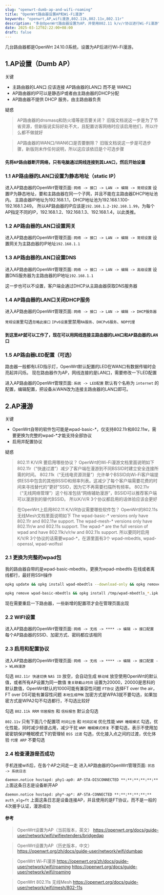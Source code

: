 ```yaml
---
slug: "openwrt-dumb-ap-and-wifi-roaming"
title: "OpenWrt路由器设置AP和Wi-Fi漫游"
keywords: "openwrt,AP,wifi漫游,802.11k,802.11v,802.11r"
description: "多台OpenWrt路由器设置为AP，并使用802.11 k/v/r协议进行Wi-Fi漫游"
date: 2025-03-12T02:22:00+08:00
draft: false
---
```


几台路由器都是OpenWrt 24.10.0系统，设置为AP后进行Wi-Fi漫游。

## 1.AP设置（Dumb AP）

关键

* 主路由器的LAN口 应该连接 AP路由器的LAN口 而不是 WAN口
* AP路由器的IP可以是静态IP或者由主路由器的DHCP分配
* AP路由器不提供 DHCP 服务，由主路由器负责

疑惑

> AP路由器的dnsmasq和防火墙等是否要关闭？
> 旧版文档说这一步是为了节省资源，但新版说实际好处不大，且配置访客网络时应该启用他们，所以什么都不做就好

> AP路由器的WAN口/WAN6口是否要删除？
> 旧版文档说这一步是可选步骤，新版则未作任何说明，所以这应该依旧是个可选步骤

### `先将AP路由器断开网络，只有电脑通过网线连接到其LAN口，然后开始设置`

### 1.1  AP路由器的LAN口设置为静态地址（static IP）

进入AP路由器的OpenWrt管理页面: `网络 -> 接口 -> LAN -> 编辑 -> 常规设置`
设置IP为静态地址，要和主路由器在同一个子网，并且不能在主路由器DHCP地址池内。
主路由器IP地址为192.168.1.1，DHCP地址池为192.168.1.100-192.168.1.249。
所以AP路由器的IP应该是`192.168.1.2-192.168.1.99`，为每个AP指定不同的IP，192.168.1.2、192.168.1.3、192.168.1.4，以此类推。

### 1.2  AP路由器的LAN口设置网关

进入AP路由器的OpenWrt管理页面: `网络 -> 接口 -> LAN -> 编辑 -> 常规设置`
设置网关为主路由器的IP地址`192.168.1.1`

### 1.3  AP路由器的LAN口设置DNS

进入AP路由器的OpenWrt管理页面: `网络 -> 接口 -> LAN -> 编辑 -> 高级设置`
设置DNS服务器为主路由器的IP地址`192.168.1.1`

这一步也可以不设置，客户端会通过DHCP从主路由器获取DNS服务器

### 1.4  AP路由器的LAN口关闭DHCP服务

进入AP路由器的OpenWrt管理页面: `网络 -> 接口 -> LAN -> 编辑 -> DHCP服务器`

`常规设置`里勾选`忽略此接口`
`IPv6设置`里禁用`RA服务`、`DHCPv6服务`、`NDP代理`

### `到这里AP就可以工作了，现在可以用网线连接主路由器的LAN口和AP路由器的LAN口`

### 1.5  AP路由器LED配置（可选）

路由器一般都有LED指示灯，OpenWrt默认配置的LED在WAN口有数据传输时会亮起并闪烁。
现在路由器作为AP，网线连接的是LAN口，需要修改一下LED配置

进入AP路由器的OpenWrt管理页面: `系统 -> LED配置`
默认有个名称为 `internet` 的配置，编辑配置，把设备从WAN改为连接主路由器的LAN口即可。

## 2.AP漫游

关键

* OpenWrt自带的软件包可能是wpad-basic-*，仅支持802.11r和802.11w，需要更换为完整的wpad-*才能支持全部协议
* 启用并配置协议

疑惑

> 802.11 K/V/R 要启用哪些协议？
> OpenWrt的Wi-Fi漫游文档里面说明如下
> 802.11r（“快速过渡”）减少了客户端在漫游到不同BSSID时建立安全连接所需的时间。
> 802.11k（“无线电资源测量”）允许单个BSSID向Wi-Fi客户端提供ESS中包含的其他BSSID和频率列表。这减少了每个客户端需要花费的时间来寻找替代的“更好”SSID，因为它不再需要扫描所有频率。
> 802.11v（“无线网络管理”）这个标准包括“网络辅助漫游”，BSSID可以推荐客户端可以漫游到的替代BSSID。
> 所以K/V/R 3个协议都启用的话体验应该会更好

> 在OpenWrt上启用802.11 K/V/R协议需要哪些软件包？
> OpenWrt的802.11s 无线Mesh文档里面说明如下
> The wpad-basic-* versions only have 802.11r and 802.11w support.
> The wpad-mesh-* versions only have 802.11r/w and 802.11s support.
> The wpad-* are the full version of wpad and have 802.11k/v/r/w and 802.11s support.
> 所以要同时启用K/V/R 3个协议的话需要wpad-*，在源里面有3个
> wpad-mbedtls, wpad-openssl, wpad-wolfssl

### 2.1  更换为完整的wpad包

我的路由器自带的是wpad-basic-mbedtls，更换为wpad-mbedtls
在线或者离线都行，最好用SSH操作

```sh
opkg update && opkg install wpad-mbedtls --download-only && opkg remove wpad-basic-mbedtls && opkg install wpad-mbedtls --cache . && rm *.ipk
```

```sh
opkg remove wpad-basic-mbedtls && opkg install /tmp/wpad-mbedtls_*.ipk
```

现在需要重启一下路由器，一些新增的配置项才会在管理页面出现

### 2.2  WIFI设置

进入AP路由器的OpenWrt管理页面: `网络 -> 无线 -> **** -> 编辑 -> 接口配置`
每个AP路由器的SSID、加密方式、密码都应该相同

### 2.3  启用和配置协议

进入AP路由器的OpenWrt管理页面: `网络 -> 无线 -> **** -> 编辑 -> 接口配置 -> WLAN漫游`

勾选 `802.11r 快速切换`
`NAS ID`  放空，会自动生成
`移动域`  放空使用OpenWrt的默认值，或者所有AP设置为同一数值
`重关联截止时间`  设置为20000，20000是思科的默认数值，OpenWrt默认的1000可能有兼容性问题
`FT协议`  选择FT over the air，FT over DS可能有兼容性问题
`本地生成PMK`  加密方式是WPA3就不要勾选，如果加密方式是WPA2勾不勾选都行，不勾选比较好

勾选 `802.11k RRM`
`邻居报告` 和 `信标报告`  默认会勾选

`802.11v` 只有下面几个配置项
`时间公告` 和 `时间区域` 优化性能
`WNM 睡眠模式`  勾选，优化性能，同时减少频谱占用，减少干扰
`WNM 睡眠模式修复`  不要勾选，表示不使用加密密钥保护睡眠模式下的管理帧
`BSS 过渡`  勾选，优化接入点之间的过渡，优化体验
`代理 ARP`  不要勾选

### 2.4  检查漫游是否成功

手机连接wifi后，在各个AP之间走一走
进入AP路由器的OpenWrt管理页面: `状态 -> 系统日志`

`daemon.notice hostapd: phy1-ap0: AP-STA-DISCONNECTED **:**:**:**:**:**`
上面这条日志是设备断开AP

`daemon.notice hostapd: phy*-ap*: AP-STA-CONNECTED **:**:**:**:**:** auth_alg=ft`
上面这条日志是设备连接AP，并且使用的是FT协议，而不是一般的4次握手认证，漫游成功

#### 参考

> OpenWrt设置为AP（当前版本，英文）
> https://openwrt.org/docs/guide-user/network/wifi/wifiextenders/bridgedap

> OpenWrt设置为AP（历史版本，中文）
> https://openwrt.org/zh/docs/guide-user/network/wifi/dumbap

> OpenWrt Wi-Fi漫游
> https://openwrt.org/zh/docs/guide-user/network/wifi/roaming
> https://openwrt.org/docs/guide-user/network/wifi/roaming

> OpenWrt 802.11s 无线Mesh
> https://openwrt.org/docs/guide-user/network/wifi/mesh/802-11s
